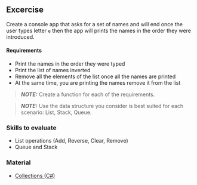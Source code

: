 ## Excercise
Create a console app that asks for a set of names and will end once the user types letter `e` then the app will prints the names in the order they were introduced. 

#### Requirements
 - Print the names in the order they were typed
 - Print the list of names inverted 
 - Remove all the elements of the list once all the names are printed 
 - At the same time, you are printing the names remove it from the list 

> **_NOTE:_**  Create a function for each of the requirements.

> **_NOTE:_**  Use the data structure you consider is best suited for each scenario: List, Stack, Queue.

### Skills to evaluate
 - List operations (Add, Reverse, Clear, Remove)
 - Queue and Stack

### Material
 - [Collections (C#)](https://docs.microsoft.com/en-us/dotnet/csharp/programming-guide/concepts/collections)
